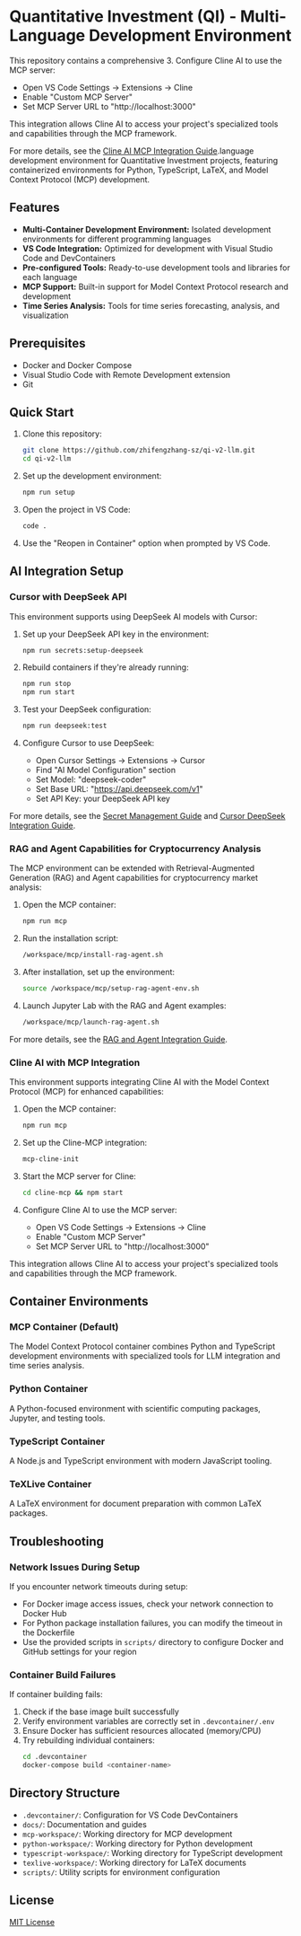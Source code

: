 # Quantitative Investment (QI) - Multi-Language Development Environment

This repository contains a comprehensive 3. Configure Cline AI to use the MCP server:
   - Open VS Code Settings → Extensions → Cline
   - Enable "Custom MCP Server"
   - Set MCP Server URL to "http://localhost:3000"

This integration allows Cline AI to access your project's specialized tools and capabilities through the MCP framework.

For more details, see the [Cline AI MCP Integration Guide](docs/guides/cline/mcp.md).language development environment for Quantitative Investment projects, featuring containerized environments for Python, TypeScript, LaTeX, and Model Context Protocol (MCP) development.

## Features

- **Multi-Container Development Environment:** Isolated development environments for different programming languages
- **VS Code Integration:** Optimized for development with Visual Studio Code and DevContainers
- **Pre-configured Tools:** Ready-to-use development tools and libraries for each language
- **MCP Support:** Built-in support for Model Context Protocol research and development
- **Time Series Analysis:** Tools for time series forecasting, analysis, and visualization

## Prerequisites

- Docker and Docker Compose
- Visual Studio Code with Remote Development extension
- Git

## Quick Start

1. Clone this repository:
   ```bash
   git clone https://github.com/zhifengzhang-sz/qi-v2-llm.git
   cd qi-v2-llm
   ```

2. Set up the development environment:
   ```bash
   npm run setup
   ```

3. Open the project in VS Code:
   ```bash
   code .
   ```

4. Use the "Reopen in Container" option when prompted by VS Code.

## AI Integration Setup

### Cursor with DeepSeek API

This environment supports using DeepSeek AI models with Cursor:

1. Set up your DeepSeek API key in the environment:
   ```bash
   npm run secrets:setup-deepseek
   ```

2. Rebuild containers if they're already running:
   ```bash
   npm run stop
   npm run start
   ```

3. Test your DeepSeek configuration:
   ```bash
   npm run deepseek:test
   ```

4. Configure Cursor to use DeepSeek:
   - Open Cursor Settings → Extensions → Cursor
   - Find "AI Model Configuration" section
   - Set Model: "deepseek-coder"
   - Set Base URL: "https://api.deepseek.com/v1"
   - Set API Key: your DeepSeek API key

For more details, see the [Secret Management Guide](docs/devop/secret-management.md) and [Cursor DeepSeek Integration Guide](docs/guides/cursor/deepseek.md).

### RAG and Agent Capabilities for Cryptocurrency Analysis

The MCP environment can be extended with Retrieval-Augmented Generation (RAG) and Agent capabilities for cryptocurrency market analysis:

1. Open the MCP container:
   ```bash
   npm run mcp
   ```

2. Run the installation script:
   ```bash
   /workspace/mcp/install-rag-agent.sh
   ```

3. After installation, set up the environment:
   ```bash
   source /workspace/mcp/setup-rag-agent-env.sh
   ```

4. Launch Jupyter Lab with the RAG and Agent examples:
   ```bash
   /workspace/mcp/launch-rag-agent.sh
   ```

For more details, see the [RAG and Agent Integration Guide](docs/guides/rag-agent-mcp-integration-guide.md).

### Cline AI with MCP Integration

This environment supports integrating Cline AI with the Model Context Protocol (MCP) for enhanced capabilities:

1. Open the MCP container:
   ```bash
   npm run mcp
   ```

2. Set up the Cline-MCP integration:
   ```bash
   mcp-cline-init
   ```

3. Start the MCP server for Cline:
   ```bash
   cd cline-mcp && npm start
   ```

4. Configure Cline AI to use the MCP server:
   - Open VS Code Settings → Extensions → Cline
   - Enable "Custom MCP Server"
   - Set MCP Server URL to "http://localhost:3000"

This integration allows Cline AI to access your project's specialized tools and capabilities through the MCP framework.

## Container Environments

### MCP Container (Default)
The Model Context Protocol container combines Python and TypeScript development environments with specialized tools for LLM integration and time series analysis.

### Python Container
A Python-focused environment with scientific computing packages, Jupyter, and testing tools.

### TypeScript Container
A Node.js and TypeScript environment with modern JavaScript tooling.

### TeXLive Container
A LaTeX environment for document preparation with common LaTeX packages.

## Troubleshooting

### Network Issues During Setup
If you encounter network timeouts during setup:

- For Docker image access issues, check your network connection to Docker Hub
- For Python package installation failures, you can modify the timeout in the Dockerfile
- Use the provided scripts in `scripts/` directory to configure Docker and GitHub settings for your region

### Container Build Failures
If container building fails:

1. Check if the base image built successfully
2. Verify environment variables are correctly set in `.devcontainer/.env`
3. Ensure Docker has sufficient resources allocated (memory/CPU)
4. Try rebuilding individual containers:
   ```bash
   cd .devcontainer
   docker-compose build <container-name>
   ```

## Directory Structure

- `.devcontainer/`: Configuration for VS Code DevContainers
- `docs/`: Documentation and guides
- `mcp-workspace/`: Working directory for MCP development
- `python-workspace/`: Working directory for Python development
- `typescript-workspace/`: Working directory for TypeScript development
- `texlive-workspace/`: Working directory for LaTeX documents
- `scripts/`: Utility scripts for environment configuration

## License

[MIT License](LICENSE)
